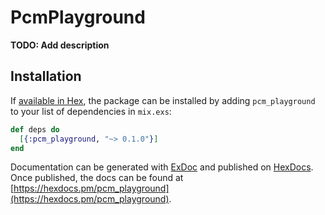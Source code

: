 # PcmPlayground

**TODO: Add description**

## Installation

If [available in Hex](https://hex.pm/docs/publish), the package can be installed
by adding `pcm_playground` to your list of dependencies in `mix.exs`:

```elixir
def deps do
  [{:pcm_playground, "~> 0.1.0"}]
end
```

Documentation can be generated with [ExDoc](https://github.com/elixir-lang/ex_doc)
and published on [HexDocs](https://hexdocs.pm). Once published, the docs can
be found at [https://hexdocs.pm/pcm_playground](https://hexdocs.pm/pcm_playground).


